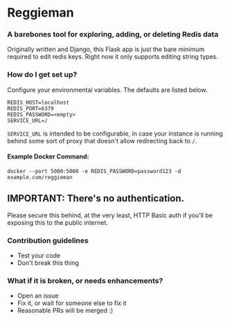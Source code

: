 # Reggieman #

### A barebones tool for exploring, adding, or deleting Redis data ###
Originally written and Django, this Flask app is just the bare minimum required to edit redis keys. Right now it only supports editing string types.

### How do I get set up? ###

Configure your environmental variables. The defaults are listed below.
```
REDIS_HOST=localhost
REDIS_PORT=6379
REDIS_PASSWORD=<empty>
SERVICE_URL=/
```
`SERVICE_URL` is intended to be configurable, in case your instance is running behind some sort of proxy that doesn't allow redirecting back to `/`.

#### Example Docker Command: ####
`docker --port 5000:5000 -e REDIS_PASSWORD=password123 -d example.com/reggieman`

## IMPORTANT: There's no authentication. ##
Please secure this behind, at the very least, HTTP Basic auth if you'll be exposing this to the public internet.

### Contribution guidelines ###

* Test your code
* Don't break this thing

### What if it is broken, or needs enhancements? ###

* Open an issue
* Fix it, or wait for someone else to fix it
* Reasonable PRs will be merged :)